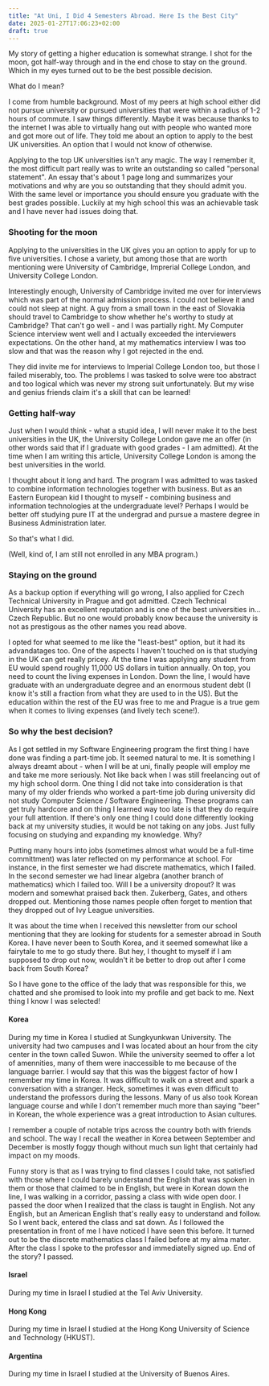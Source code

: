 ```yaml
---
title: "At Uni, I Did 4 Semesters Abroad. Here Is the Best City"
date: 2025-01-27T17:06:23+02:00
draft: true
---
```


My story of getting a higher education is somewhat strange. I shot for the moon, got half-way through and in the end chose to stay on the ground. Which in my eyes turned out to be the best possible decision. 

What do I mean?

I come from humble background. Most of my peers at high school either did not pursue university or pursued universities that were within a radius of 1-2 hours of commute. I saw things differently. Maybe it was because thanks to the internet I was able to virtually hang out with people who wanted more and got more out of life. They told me about an option to apply to the best UK universities. An option that I would not know of otherwise.

Applying to the top UK universities isn't any magic. The way I remember it, the most difficult part really was to write an outstanding so called "personal statement". An essay that's about 1 page long and summarizes your motivations and why are you so outstanding that they should admit you. With the same level or importance you should ensure you graduate with the best grades possible. Luckily at my high school this was an achievable task and I have never had issues doing that.

### Shooting for the moon

Applying to the universities in the UK gives you an option to apply for up to five universities. I chose a variety, but among those that are worth mentioning were University of Cambridge, Imprerial College London, and University College London.

Interestingly enough, University of Cambridge invited me over for interviews which was part of the normal admission process. I could not believe it and could not sleep at night. A guy from a small town in the east of Slovakia should travel to Cambridge to show whether he's worthy to study at Cambridge? That can't go well - and I was partially right. My Computer Science interview went well and I actually exceeded the interviewers expectations. On the other hand, at my mathematics interview I was too slow and that was the reason why I got rejected in the end.

They did invite me for interviews to Imperial College London too, but those I failed miserably, too. The problems I was tasked to solve were too abstract and too logical which was never my strong suit unfortunately. But my wise and genius friends claim it's a skill that can be learned!

### Getting half-way

Just when I would think - what a stupid idea, I will never make it to the best universities in the UK, the University College London gave me an offer (in other words said that if I graduate with good grades - I am admitted). At the time when I am writing this article, University College London is among the best universities in the world.

I thought about it long and hard. The program I was admitted to was tasked to combine information technologies together with business. But as an Eastern European kid I thought to myself - combining business and information technologies at the undergraduate level? Perhaps I would be better off studying pure IT at the undergrad and pursue a mastere degree in Business Administration later.

So that's what I did. 

(Well, kind of, I am still not enrolled in any MBA program.)

### Staying on the ground

As a backup option if everything will go wrong, I also applied for Czech Technical University in Prague and got admitted. Czech Technical University has an excellent reputation and is one of the best universities in... Czech Republic. But no one would probably know because the university is not as prestigous as the other names you read above. 

I opted for what seemed to me like the "least-best" option, but it had its advandatages too. One of the aspects I haven't touched on is that studying in the UK can get really pricey. At the time I was applying any student from EU would spend roughly 11,000 US dollars in tuition annually. On top, you need to count the living expenses in London. Down the line, I would have graduate with an undergraduate degree and an enormous student debt (I know it's still a fraction from what they are used to in the US). But the education within the rest of the EU was free to me and Prague is a true gem when it comes to living expenses (and lively tech scene!).

### So why the best decision?

As I got settled in my Software Engineering program the first thing I have done was finding a part-time job. It seemed natural to me. It is something I always dreamt about - when I will be at uni, finally people will employ me and take me more seriously. Not like back when I was still freelancing out of my high school dorm. One thing I did not take into consideration is that many of my older friends who worked a part-time job during university did not study Computer Science / Software Engineering. These programs can get truly hardcore and on thing I learned way too late is that they do require your full attention. If there's only one thing I could done differently looking back at my university studies, it would be not taking on any jobs. Just fully focusing on studying and expanding my knowledge. Why?

Putting many hours into jobs (sometimes almost what would be a full-time committment) was later reflected on my performance at school. For instance, in the first semester we had discrete mathematics, which I failed. In the second semester we had linear algebra (another branch of mathematics) which I failed too. Will I be a university dropout? It was modern and somewhat praised back then. Zukerberg, Gates, and others dropped out. Mentioning those names people often forget to mention that they dropped out of Ivy League universities.

It was about the time when I received this newsletter from our school mentioning that they are looking for students for a semester abroad in South Korea. I have never been to South Korea, and it seemed somewhat like a fairytale to me to go study there. But hey, I thought to myself if I am supposed to drop out now, wouldn't it be better to drop out after I come back from South Korea?

So I have gone to the office of the lady that was responsible for this, we chatted and she promised to look into my profile and get back to me. Next thing I know I was selected!

#### Korea

During my time in Korea I studied at Sungkyunkwan University. The university had two campuses and I was located about an hour from the city center in the town called Suwon. While the university seemed to offer a lot of amennities, many of them were inaccessible to me because of the language barrier. I would say that this was the biggest factor of how I remember my time in Korea. It was difficult to walk on a street and spark a conversation with a stranger. Heck, sometimes it was even difficult to understand the professors during the lessons. Many of us also took Korean language course and while I don't remember much more than saying "beer" in Korean, the whole experience was a great introduction to Asian cultures.

I remember a couple of notable trips across the country both with friends and school. The way I recall the weather in Korea between September and December is mostly foggy though without much sun light that certainly had impact on my moods.

Funny story is that as I was trying to find classes I could take, not satisfied with those where I could barely understand the English that was spoken in them or those that claimed to be in English, but were in Korean down the line, I was walking in a corridor, passing a class with wide open door. I passed the door when I realized that the class is taught in English. Not any English, but an American English that's really easy to understand and follow. So I went back, entered the class and sat down. As I followed the presentation in front of me I have noticed I have seen this before. It turned out to be the discrete mathematics class I failed before at my alma mater. After the class I spoke to the professor and immediatelly signed up. End of the story? I passed.

#### Israel

During my time in Israel I studied at the Tel Aviv University.

#### Hong Kong

During my time in Israel I studied at the Hong Kong University of Science and Technology (HKUST).

#### Argentina

During my time in Israel I studied at the University of Buenos Aires.